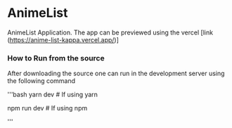# AnimeList
AnimeList Application. The app can be previewed using the vercel [link (https://anime-list-kappa.vercel.app/)]

### How to Run from the source
After downloading the source one can run in the development server using the following command

'''bash
yarn dev # If using yarn

npm run dev # If using npm

'''
